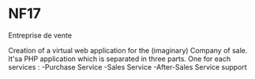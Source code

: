 NF17
====

Entreprise de vente

Creation of a virtual web application for the (imaginary) Company of sale. It'sa PHP application which is separated in three parts. One for each services : 
-Purchase Service
-Sales Service 
-After-Sales Service support
